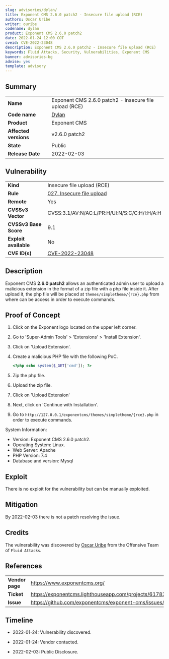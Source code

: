 ```yaml
---
slug: advisories/dylan/
title: Exponent CMS 2.6.0 patch2 - Insecure file upload (RCE)
authors: Oscar Uribe
writer: ouribe
codename: dylan
product: Exponent CMS 2.6.0 patch2
date: 2022-01-24 12:00 COT
cveid: CVE-2022-23048
description: Exponent CMS 2.6.0 patch2 - Insecure file upload (RCE)
keywords: Fluid Attacks, Security, Vulnerabilities, Exponent CMS
banner: advisories-bg
advise: yes
template: advisory
---
```


## Summary

|                             |                                                          |
|-----------------------------|----------------------------------------------------------|
| **Name**                    | Exponent CMS 2.6.0 patch2 - Insecure file upload (RCE)   |
| **Code name**               | [Dylan](https://en.wikipedia.org/wiki/Bob_Dylan)         |
| **Product**                 | Exponent CMS                                             |
| **Affected versions**       | v2.6.0 patch2                                            |
| **State**                   | Public                                                   |
| **Release Date**            | 2022-02-03                                               |

## Vulnerability

|                       |                                                                  |
|-----------------------|------------------------------------------------------------------|
| **Kind**              | Insecure file upload (RCE)                                       |
| **Rule**              | [027. Insecure file upload](https://docs.fluidattacks.com/criteria/vulnerabilities/027)   |
| **Remote**            | Yes                                                              |
| **CVSSv3 Vector**     | CVSS:3.1/AV:N/AC:L/PR:H/UI:N/S:C/C:H/I:H/A:H                     |
| **CVSSv3 Base Score** | 9.1                                                              |
| **Exploit available** | No                                                               |
| **CVE ID(s)**         | [CVE-2022-23048](https://cve.mitre.org/cgi-bin/cvename.cgi?name=CVE-2022-23048)                                                    |

## Description

Exponent CMS **2.6.0 patch2** allows an authenticated admin user to upload
a malicious extension in the format of a zip file with a php file inside it.
After upload it, the php file will be placed at `themes/simpletheme/{rce}.php`
from where can be access in order to execute commands.

## Proof of Concept

1. Click on the Exponent logo located on the upper left corner.
2. Go to 'Super-Admin Tools' > 'Extensions' > 'Install Extension'.
3. Click on 'Upload Extension'.
4. Create a malicious PHP file with the following PoC.

   ```php
   <?php echo system($_GET['cmd']); ?>
   ```

5. Zip the php file.
6. Upload the zip file.
7. Click on 'Upload Extension'
8. Next, click on 'Continue with Installation'.
9. Go to `http://127.0.0.1/exponentcms/themes/simpletheme/{rce}.php`
   in order to execute commands.

System Information:

- Version: Exponent CMS 2.6.0 patch2.
- Operating System: Linux.
- Web Server: Apache
- PHP Version: 7.4
- Database and version: Mysql

## Exploit

There is no exploit for the vulnerability but can be manually exploited.

## Mitigation

By 2022-02-03 there is not a patch resolving the issue.

## Credits

The vulnerability was discovered by [Oscar
Uribe](https://co.linkedin.com/in/oscar-uribe-londo%C3%B1o-0b6534155) from the Offensive
Team of  `Fluid Attacks`.

## References

|                     |                                                                     |
|---------------------|---------------------------------------------------------------------|
| **Vendor page**     | <https://www.exponentcms.org/>                                      |
| **Ticket**          | <https://exponentcms.lighthouseapp.com/projects/61783/tickets/1460> |
| **Issue**           | <https://github.com/exponentcms/exponent-cms/issues/1546>           |

## Timeline

- 2022-01-24: Vulnerability discovered.

- 2022-01-24: Vendor contacted.

- 2022-02-03: Public Disclosure.
